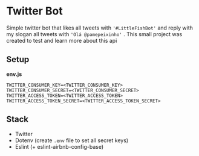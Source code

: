 # Twitter Bot

Simple twitter bot that likes all tweets with `'#LittleFishBot'` and reply with my slogan all tweets with `'Olá @pamepeixinho'` .
This small project was created to test and learn more about this api

## Setup

**env.js**
```
TWITTER_CONSUMER_KEY=<TWITTER_CONSUMER_KEY>
TWITTER_CONSUMER_SECRET=<TWITTER_CONSUMER_SECRET>
TWITTER_ACCESS_TOKEN=<TWITTER_ACCESS_TOKEN>
TWITTER_ACCESS_TOKEN_SECRET=<TWITTER_ACCESS_TOKEN_SECRET>
```

## Stack

- Twitter 
- Dotenv (create `.env` file to set all secret keys)
- Eslint (+ eslint-airbnb-config-base)
